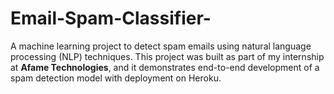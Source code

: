# Email-Spam-Classifier-
A machine learning project to detect spam emails using natural language processing (NLP) techniques. This project was built as part of my internship at **Afame Technologies**, and it demonstrates end-to-end development of a spam detection model with deployment on Heroku.
